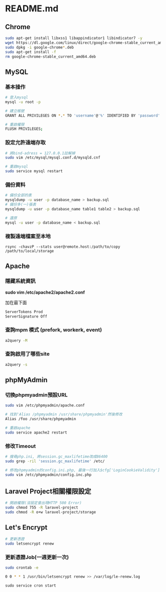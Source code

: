 # README.md

## Chrome

```bash
sudo apt-get install libxss1 libappindicator1 libindicator7 -y
wget https://dl.google.com/linux/direct/google-chrome-stable_current_amd64.deb
sudo dpkg -i google-chrome*.deb
sudo apt-get install -f
rm google-chrome-stable_current_amd64.deb
```

## MySQL

### 基本操作

```bash
# 登入mysql
mysql -u root -p

# 建立帳號
GRANT ALL PRIVILEGES ON *.* TO 'username'@'%' IDENTIFIED BY 'password' WITH GRANT OPTION;

# 重啟權限
FLUSH PRIVILEGES;
```

### 設定允許遠端存取

```bash
# 將bind-adress = 127.0.0.1註解掉
sudo vim /etc/mysql/mysql.conf.d/mysqld.cnf

# 重啟mysql
sudo service mysql restart
```

### 備份資料
```bash
# 備份全部的表
mysqldump -u user -p database_name > backup.sql
# 備份多(一)張表
mysqldump -u user -p database_name table1 table2 > backup.sql

# 還原
mysql -u user -p database_name < backup.sql

```

### 複製遠端檔案至本地
```
rsync -chavzP --stats user@remote.host:/path/to/copy /path/to/local/storage
```

## Apache

### 隱藏系統資訊

**sudo vim /etc/apache2/apache2.conf**

加在最下面

```bash
ServerTokens Prod
ServerSignature Off
```

### 查詢mpm 模式 (prefork, workerk, event)
```bash
a2query -M
```

### 查詢啟用了哪些site
```bash
a2query -s
```

## phpMyAdmin

### 切換phpmyadmin預設URL
```bash
sudo vim /etc/phpmyadmin/apache.conf

# 找到'Alias /phpmyadmin /usr/share/phpmyadmin'然後修改
Alias /foo /usr/share/phpmyadmin

# 重啟apache
sudo service apache2 restart
```

### 修改Timeout
```bash
# 搜尋php.ini, 將session.gc_maxlifetime改成86400
sudo grep -ril 'session.gc_maxlifetime' /etc/

# 修改phpmyadmin的config.ini.php, 最後一行加入$cfg['LoginCookieValidity'] = 86400;
sudo vim /etc/phpmyadmin/config.inc.php
```

## Laravel Project相關權限設定

```bash
# 開啟權限(沒設定會出現HTTP 500 Error)
sudo chmod 755 -R laravel-project
sudo chmod -R o+w laravel-project/storage
```

## Let's Encrypt

```bash
# 更新憑證
sudo letsencrypt renew
```


### 更新憑證Job(一週更新一次)

```bash
sudo crontab -e
```

```bash
0 0 * * 1 /usr/bin/letsencrypt renew >> /var/log/le-renew.log
```

```bah
sudo service cron start
```